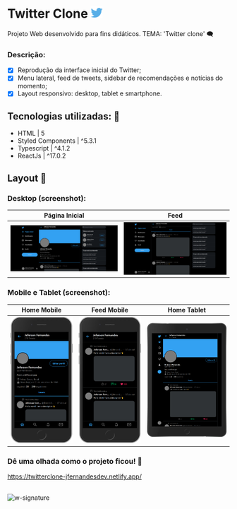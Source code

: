 # Twitter Clone <img src='https://github.com/jfernandesdev/twitter-clone/blob/24e228e87ec8a51fda49c1e11e41f1291da210b1/public/favicon.png' width='27px' />

Projeto Web desenvolvido para fins didáticos. TEMA: 'Twitter clone' 🗨

### Descrição:

- [x] Reprodução da interface inicial do Twitter;
- [x] Menu lateral, feed de tweets, sidebar de recomendações e notícias do momento;
- [x] Layout responsivo: desktop, tablet e smartphone.

## Tecnologias utilizadas: 🚀

- HTML | 5
- Styled Components | ^5.3.1
- Typescript | ^4.1.2
- ReactJs | ^17.0.2

## Layout 🤩

### Desktop (screenshot):

|Página Inicial |Feed 
| --- | --- |
<img src="https://github.com/jfernandesdev/twitter-clone/blob/6e51b47fa9d6297679b97695ce95a6588ac895e8/public/layout/layout-1.png" /> | <img src="https://github.com/jfernandesdev/twitter-clone/blob/6e51b47fa9d6297679b97695ce95a6588ac895e8/public/layout/layout-2png.png" /> 


### Mobile e Tablet (screenshot):

| Home Mobile | Feed Mobile | Home Tablet
| --- | --- | --- |
<img src="https://github.com/jfernandesdev/twitter-clone/blob/6e51b47fa9d6297679b97695ce95a6588ac895e8/public/layout/layout-mobile-1.png" width='275px' /> | <img src="https://github.com/jfernandesdev/twitter-clone/blob/6e51b47fa9d6297679b97695ce95a6588ac895e8/public/layout/layout-mobile-2.png" width='275px' /> | <img src="https://github.com/jfernandesdev/twitter-clone/blob/6e51b47fa9d6297679b97695ce95a6588ac895e8/public/layout/layout-tablet-1.png" width='375px'/> 

### Dê uma olhada como o projeto ficou! 👀

https://twitterclone-jfernandesdev.netlify.app/

<br>

<img src="https://i.ibb.co/n1SbQZw/w-signature.png" alt="w-signature" border="0" width='300px' />
